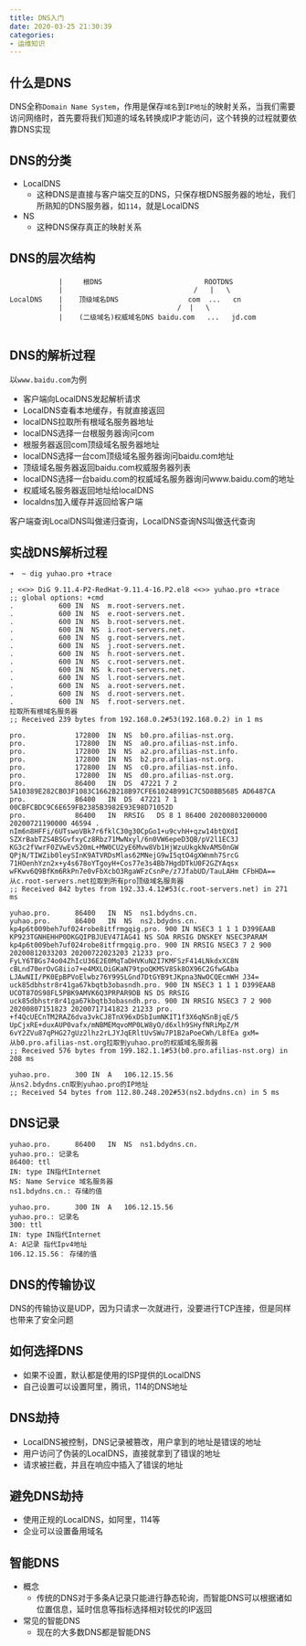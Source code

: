 ```yaml
---
title: DNS入门
date: 2020-03-25 21:30:39
categories:
- 运维知识
---
```


## 什么是DNS
DNS全称`Domain Name System`，作用是保存`域名`到`IP地址`的映射关系，当我们需要访问网络时，首先要将我们知道的域名转换成IP才能访问，这个转换的过程就要依靠DNS实现

## DNS的分类
- LocalDNS 
    - 这种DNS是直接与客户端交互的DNS，只保存根DNS服务器的地址，我们所熟知的DNS服务器，如`114`，就是LocalDNS
- NS
  - 这种DNS保存真正的映射关系


## DNS的层次结构
```text
            |     根DNS                         ROOTDNS
            |                                /   |   \
LocalDNS    |    顶级域名DNS                 com  ...   cn      
            |                            /  |   \
            |    (二级域名)权威域名DNS baidu.com   ...   jd.com            


```

## DNS的解析过程
以`www.baidu.com`为例
- 客户端向LocalDNS发起解析请求
- LocalDNS查看本地缓存，有就直接返回
- localDNS拉取所有根域名服务器地址
- localDNS选择一台根服务器询问com
- 根服务器返回com顶级域名服务器地址
- localDNS选择一台com顶级域名服务器询问baidu.com地址
- 顶级域名服务器返回baidu.com权威服务器列表
- localDNS选择一台baidu.com的权威域名服务器询问www.baidu.com的地址
- 权威域名服务器返回地址给localDNS
- localdns加入缓存并返回给客户端

客户端查询LocalDNS叫做递归查询，LocalDNS查询NS叫做迭代查询

## 实战DNS解析过程
```text
➜  ~ dig yuhao.pro +trace

; <<>> DiG 9.11.4-P2-RedHat-9.11.4-16.P2.el8 <<>> yuhao.pro +trace
;; global options: +cmd
.			600	IN	NS	m.root-servers.net.
.			600	IN	NS	e.root-servers.net.
.			600	IN	NS	b.root-servers.net.
.			600	IN	NS	i.root-servers.net.
.			600	IN	NS	g.root-servers.net.
.			600	IN	NS	j.root-servers.net.
.			600	IN	NS	h.root-servers.net.
.			600	IN	NS	c.root-servers.net.
.			600	IN	NS	k.root-servers.net.
.			600	IN	NS	l.root-servers.net.
.			600	IN	NS	a.root-servers.net.
.			600	IN	NS	d.root-servers.net.
.			600	IN	NS	f.root-servers.net.
拉取所有根域名服务器
;; Received 239 bytes from 192.168.0.2#53(192.168.0.2) in 1 ms 

pro.			172800	IN	NS	b0.pro.afilias-nst.org.
pro.			172800	IN	NS	a0.pro.afilias-nst.info.
pro.			172800	IN	NS	a2.pro.afilias-nst.info.
pro.			172800	IN	NS	b2.pro.afilias-nst.org.
pro.			172800	IN	NS	c0.pro.afilias-nst.info.
pro.			172800	IN	NS	d0.pro.afilias-nst.org.
pro.			86400	IN	DS	47221 7 2 5A10389E282CB03F1083C1662B218B97CFE61024B991C7C5D8BB5685 AD6487CA
pro.			86400	IN	DS	47221 7 1 00CBFCBDC9C6E659FB2385B3982E93E98D71052D
pro.			86400	IN	RRSIG	DS 8 1 86400 20200803200000 20200721190000 46594 . nIm6n8HFFi/6UTswoVBk7r6fklC30g30CpGo1+u9cvhH+qzw14btQXdI SZXrBabTZS4BSGvfxyCz8Rbz71MwNxyl/6n0VW6epeD3QB/pV2l1EC3J KG3c2fVwrF0ZVwEv520mL+MW0CU2yE6Mvw8Vb1HjWzuUkgkNvAMS0nGW QPjN/TIWZib0leySInK9ATVRDsMlas62MNejG9wI5qtO4gXWnmh7SrcG 71HOenhYzn2x+y4s678oYTgoyH+Cos77e3s4Bb7HgdDTkU0F2GZYAqsx wFKwv6Q9BfKm6RkPn7e0vFbXcbO3RgaWFzCsnPe/z7JfabUD/TauLAHm CFbHDA==
从c.root-servers.net拉取到所有pro顶级域名服务器
;; Received 842 bytes from 192.33.4.12#53(c.root-servers.net) in 271 ms

yuhao.pro.		86400	IN	NS	ns1.bdydns.cn.
yuhao.pro.		86400	IN	NS	ns2.bdydns.cn.
kp4p6t009beh7uf024robe8itfrmgqig.pro. 900 IN NSEC3 1 1 1 D399EAAB KP923TGNHEHHP0DKGQIPBJUEV47IAG41 NS SOA RRSIG DNSKEY NSEC3PARAM
kp4p6t009beh7uf024robe8itfrmgqig.pro. 900 IN RRSIG NSEC3 7 2 900 20200812033203 20200722023203 21233 pro. FyLY6TBGs74o04ZhIcU36E2E0MqTaDHVKuN2I7KMFSzF414LNkdxXC8N cBLnd70erOvG8iio7+e4MXLOiGKaN79tpoQKMSV8Sk8OX96C2GfwGAba LJAwNII/PK0EpBPVoElwbz76Y995LGnd7DtGYB9tJKpna3NwOCQEcmWH J34=
uck85dbhstr8r41ga67kbqtb3obasndh.pro. 900 IN NSEC3 1 1 1 D399EAAB UCOT87OS98FL5PBK9AMVK6Q3PRPAR9DB NS DS RRSIG
uck85dbhstr8r41ga67kbqtb3obasndh.pro. 900 IN RRSIG NSEC3 7 2 900 20200807151823 20200717141823 21233 pro. +f4QcUECnTM2RAZ6dva3vkCJ8TnX96xDSbIumNKIT1f3X6qNSnBjqE/5 UpCjxRE+duxAUP0vafx/mNBMEMqvoMP0LW8yO/d6xlh9SHyfNRiMpZ/M 6vY2ZVu87qPHG27gUz2lhz2rLJYJqERltUvSWu7P1B2aPoeCWh/L8fEa gxM=
从b0.pro.afilias-nst.org拉取到yuhao.pro的权威域名服务器
;; Received 576 bytes from 199.182.1.1#53(b0.pro.afilias-nst.org) in 208 ms

yuhao.pro.		300	IN	A	106.12.15.56
从ns2.bdydns.cn取到yuhao.pro的IP地址
;; Received 54 bytes from 112.80.248.202#53(ns2.bdydns.cn) in 5 ms
```

## DNS记录
```text
yuhao.pro.		86400	IN	NS	ns1.bdydns.cn.
yuhao.pro.: 记录名
86400: ttl
IN: type IN指代Internet
NS: Name Service 域名服务器
ns1.bdydns.cn.: 存储的值

yuhao.pro.		300	IN	A	106.12.15.56
yuhao.pro.: 记录名
300: ttl
IN: type IN指代Internet
A: A记录 指代Ipv4地址
106.12.15.56： 存储的值
```

## DNS的传输协议
DNS的传输协议是UDP，因为只请求一次就进行，没要进行TCP连接，但是同样也带来了安全问题


## 如何选择DNS
- 如果不设置，默认都是使用的ISP提供的LocalDNS
- 自己设置可以设置阿里，腾讯，114的DNS地址

## DNS劫持
- LocalDNS被控制，DNS记录被篡改，用户拿到的地址是错误的地址
- 用户访问了伪装的LocalDNS，直接就拿到了错误的地址
- 请求被拦截，并且在响应中插入了错误的地址

## 避免DNS劫持
- 使用正规的LocalDNS，如阿里，114等
- 企业可以设置备用域名


## 智能DNS
- 概念
  - 传统的DNS对于多条A记录只能进行静态轮询，而智能DNS可以根据诸如位置信息，延时信息等指标选择相对较优的IP返回
- 常见的智能DNS
  - 现在的大多数DNS都是智能DNS
